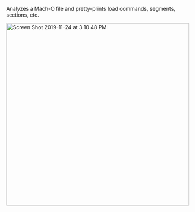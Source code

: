 Analyzes a Mach-O file and pretty-prints load commands, segments, sections, etc. 

<img width="492" alt="Screen Shot 2019-11-24 at 3 10 48 PM" src="https://user-images.githubusercontent.com/14916525/69500850-e8331300-0ecc-11ea-9251-412f554888d2.png">
